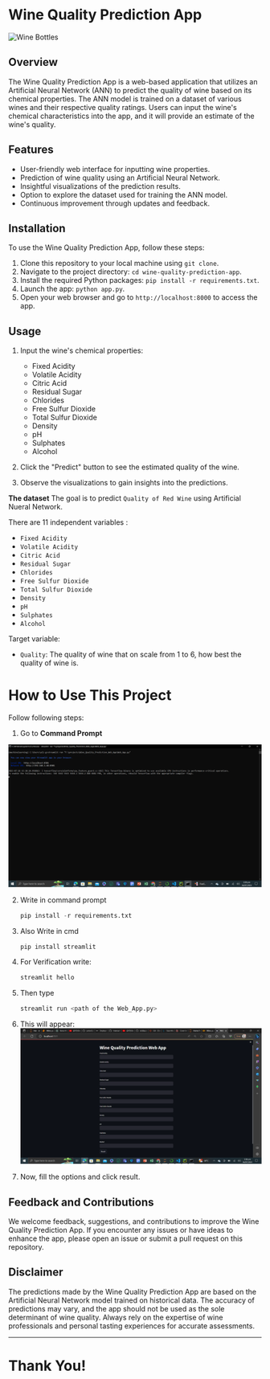 # Wine Quality Prediction App

![Wine Bottles](wine_bottles.jpg)

## Overview

The Wine Quality Prediction App is a web-based application that utilizes an Artificial Neural Network (ANN) to predict the quality of wine based on its chemical properties. The ANN model is trained on a dataset of various wines and their respective quality ratings. Users can input the wine's chemical characteristics into the app, and it will provide an estimate of the wine's quality.

## Features

- User-friendly web interface for inputting wine properties.
- Prediction of wine quality using an Artificial Neural Network.
- Insightful visualizations of the prediction results.
- Option to explore the dataset used for training the ANN model.
- Continuous improvement through updates and feedback.

## Installation

To use the Wine Quality Prediction App, follow these steps:

1. Clone this repository to your local machine using `git clone`.
2. Navigate to the project directory: `cd wine-quality-prediction-app`.
3. Install the required Python packages: `pip install -r requirements.txt`.
4. Launch the app: `python app.py`.
5. Open your web browser and go to `http://localhost:8000` to access the app.

## Usage

1. Input the wine's chemical properties:
   - Fixed Acidity
   - Volatile Acidity
   - Citric Acid
   - Residual Sugar
   - Chlorides
   - Free Sulfur Dioxide
   - Total Sulfur Dioxide
   - Density
   - pH
   - Sulphates
   - Alcohol

2. Click the "Predict" button to see the estimated quality of the wine.

3. Observe the visualizations to gain insights into the predictions.


**The dataset** The goal is to predict `Quality of Red Wine` using Artificial Nueral Network.

There are 11 independent variables :

   * `Fixed Acidity`
   * `Volatile Acidity`
   * `Citric Acid`
   * `Residual Sugar`
   * `Chlorides`
   * `Free Sulfur Dioxide`
   * `Total Sulfur Dioxide`
   * `Density`
   * `pH`
   * `Sulphates`
   * `Alcohol`

Target variable:
* `Quality`: The quality of wine that on scale from 1 to 6, how best the quality of wine is.

# How to Use This Project

Follow following steps:
1. Go to  **Command Prompt**

![Command Prompt Page](https://github.com/HamzaAR81/Wine_Quality_Prediction_Web_App/blob/d9c7ff43022af94aab98c5cb0cb31f63aed0dea8/template/image_2.png)

2. Write in command prompt
    ```python
    pip install -r requirements.txt

3. Also Write in cmd 
    ```python
    pip install streamlit

4. For Verification write:
    ```python
    streamlit hello

5. Then type
    ```python
    streamlit run <path of the Web_App.py>

6. This will appear:
 ![Home Page](https://github.com/HamzaAR81/Wine_Quality_Prediction_Web_App/blob/44070cbb9407e6c8ca8874aedcdf1e65cffca9b2/template/image%20_1.png)

8. Now, fill the options and click result.


## Feedback and Contributions

We welcome feedback, suggestions, and contributions to improve the Wine Quality Prediction App. If you encounter any issues or have ideas to enhance the app, please open an issue or submit a pull request on this repository.

## Disclaimer

The predictions made by the Wine Quality Prediction App are based on the Artificial Neural Network model trained on historical data. The accuracy of predictions may vary, and the app should not be used as the sole determinant of wine quality. Always rely on the expertise of wine professionals and personal tasting experiences for accurate assessments.

---

# Thank You!

